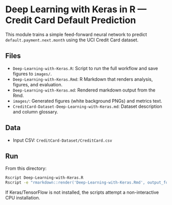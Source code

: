 # Deep Learning with Keras in R — Credit Card Default Prediction

This module trains a simple feed-forward neural network to predict `default.payment.next.month` using the UCI Credit Card dataset.

## Files
- `Deep-Learning-with-Keras.R`: Script to run the full workflow and save figures to `images/`.
- `Deep-Learning-with-Keras.Rmd`: R Markdown that renders analysis, figures, and evaluation.
- `Deep-Learning-with-Keras.md`: Rendered markdown output from the Rmd.
- `images/`: Generated figures (white background PNGs) and metrics text.
- `CreditCard-Dataset-Deep-Learning-with-Keras.md`: Dataset description and column glossary.

## Data
- Input CSV: `CreditCard-Dataset/CreditCard.csv`

## Run
From this directory:

```bash
Rscript Deep-Learning-with-Keras.R
Rscript -e "rmarkdown::render('Deep-Learning-with-Keras.Rmd', output_format='md_document')"
```

If Keras/TensorFlow is not installed, the scripts attempt a non-interactive CPU installation.


